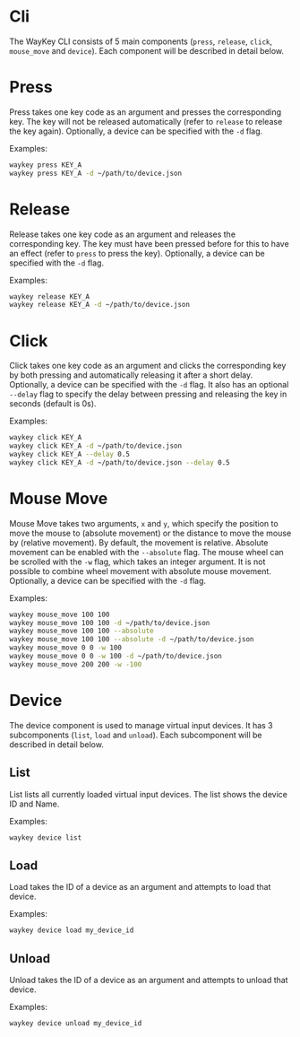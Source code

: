 # Cli

The WayKey CLI consists of 5 main components (`press`, `release`, `click`, `mouse_move` and `device`). Each component will be described in detail below.

# Press

Press takes one key code as an argument and presses the corresponding key. The key will not be released automatically (refer to `release` to release the key again).
Optionally, a device can be specified with the `-d` flag.

Examples:
```bash
waykey press KEY_A
waykey press KEY_A -d ~/path/to/device.json
```

# Release

Release takes one key code as an argument and releases the corresponding key. The key must have been pressed before for this to have an effect (refer to `press` to press the key).
Optionally, a device can be specified with the `-d` flag.

Examples:
```bash
waykey release KEY_A
waykey release KEY_A -d ~/path/to/device.json
```

# Click

Click takes one key code as an argument and clicks the corresponding key by both pressing and automatically releasing it after a short delay.
Optionally, a device can be specified with the `-d` flag.
It also has an optional `--delay` flag to specify the delay between pressing and releasing the key in seconds (default is 0s).

Examples:
```bash
waykey click KEY_A
waykey click KEY_A -d ~/path/to/device.json
waykey click KEY_A --delay 0.5
waykey click KEY_A -d ~/path/to/device.json --delay 0.5
```

# Mouse Move

Mouse Move takes two arguments, `x` and `y`, which specify the position to move the mouse to (absolute movement) or the distance to move the mouse by (relative movement).
By default, the movement is relative. Absolute movement can be enabled with the `--absolute` flag.
The mouse wheel can be scrolled with the `-w` flag, which takes an integer argument. It is not possible to combine wheel movement with absolute mouse movement.
Optionally, a device can be specified with the `-d` flag.

Examples:
```bash
waykey mouse_move 100 100
waykey mouse_move 100 100 -d ~/path/to/device.json
waykey mouse_move 100 100 --absolute
waykey mouse_move 100 100 --absolute -d ~/path/to/device.json
waykey mouse_move 0 0 -w 100
waykey mouse_move 0 0 -w 100 -d ~/path/to/device.json
waykey mouse_move 200 200 -w -100
```

# Device

The device component is used to manage virtual input devices. It has 3 subcomponents (`list`, `load` and `unload`). Each subcomponent will be described in detail below.

## List

List lists all currently loaded virtual input devices. The list shows the device ID and Name.

Examples:
```bash
waykey device list
```

## Load

Load takes the ID of a device as an argument and attempts to load that device.

Examples:
```bash
waykey device load my_device_id
```

## Unload

Unload takes the ID of a device as an argument and attempts to unload that device.

Examples:
```bash
waykey device unload my_device_id
```
